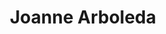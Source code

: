 ---
layout: side-module
title: "Joanne Arboleda"
text: "Joanne offers quirky doodles and graphic illustrations that will bring life to your brand."
button: "Joanne's Portfolio"
URL: "http://synchrohalo.github.io"
image: "assets/images/team/ja.png"
---